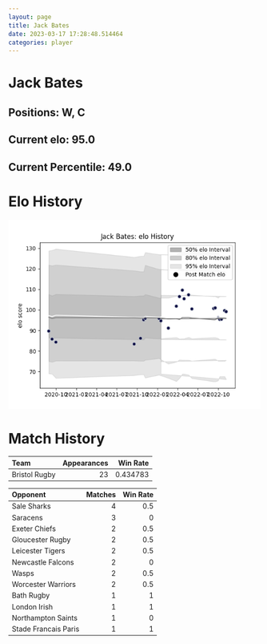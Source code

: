 ```yaml
---  
layout: page  
title: Jack Bates  
date: 2023-03-17 17:28:48.514464  
categories: player  
---
```

# Jack Bates

## Positions: W, C

## Current elo: 95.0

## Current Percentile: 49.0

# Elo History


![elo history](history_JackBates.png)
# Match History


| Team          |   Appearances |   Win Rate |
|:--------------|--------------:|-----------:|
| Bristol Rugby |            23 |   0.434783 |

| Opponent             |   Matches |   Win Rate |
|:---------------------|----------:|-----------:|
| Sale Sharks          |         4 |        0.5 |
| Saracens             |         3 |        0   |
| Exeter Chiefs        |         2 |        0.5 |
| Gloucester Rugby     |         2 |        0.5 |
| Leicester Tigers     |         2 |        0.5 |
| Newcastle Falcons    |         2 |        0   |
| Wasps                |         2 |        0.5 |
| Worcester Warriors   |         2 |        0.5 |
| Bath Rugby           |         1 |        1   |
| London Irish         |         1 |        1   |
| Northampton Saints   |         1 |        0   |
| Stade Francais Paris |         1 |        1   |